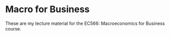 # Macro for Business

These are my lecture material for the EC566: Macroeconomics for Business course.
